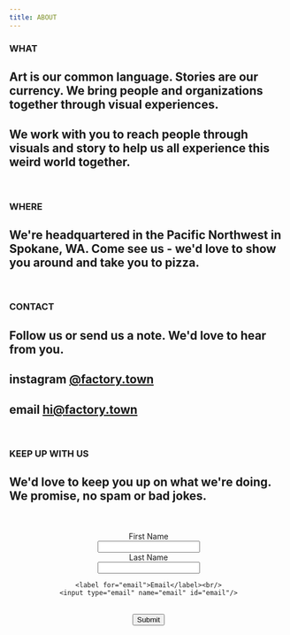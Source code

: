 ```yaml
---
title: ABOUT
---
```


### WHAT

## Art is our common language. Stories are our currency. We bring people and organizations together through visual experiences.

## We work with you to reach people through visuals and story to help us all experience this weird world together.

<BR>

### WHERE

## We're headquartered in the Pacific Northwest in Spokane, WA. Come see us - we'd love to show you around and take you to pizza.

<BR>

### CONTACT

## Follow us or send us a note. We'd love to hear from you.
## instagram <a href="http://instagram.com/factory.town">@factory.town</a>
## email <a href="mailto:hi@factory.town" target="_new" class="js-no-ajax">hi@factory.town</a>

<BR>

### KEEP UP WITH US
## We'd love to keep you up on what we're doing. We promise, no spam or bad jokes.
<center>
<BR>
<BR>
<form action="http://sendy.factory.town/subscribe" method="POST" accept-charset="utf-8">
	<label for="name">First Name</label><br/>
	<input type="text" name="name" id="name"/>
	<br/>
<label for="last">Last Name</label><br/>
<input type="text" name="last" id="last"/><br/>

	<label for="email">Email</label><br/>
	<input type="email" name="email" id="email"/>
<br/>
<div style="display:none;">
	<label for="hp">HP</label><br/>
	<input type="text" name="hp" id="hp"/>
	</div>
	<input type="hidden" name="list" value="hSPWAyGO6mOQ892ooRWHAjuQ"/>
	<input type="hidden" name="subform" value="yes"/>
	<input type="submit" name="submit" id="submit"/>
</form>

